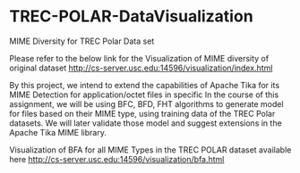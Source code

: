 # TREC-POLAR-DataVisualization
MIME Diversity for TREC Polar Data set

Please refer to the below link for the Visualization of MIME diversity of original dataset
http://cs-server.usc.edu:14596/visualization/index.html 

By this project, we intend to extend the capabilities of Apache Tika for its MIME Detection for application/octet files in specific
In the course of this assignment, we will be using BFC, BFD, FHT algorithms to generate model for files
based on their MIME type, using training data of the TREC Polar datasets. We will later validate those model and suggest
extensions in the Apache Tika MIME library.

Visualization of BFA for all MIME Types in the TREC POLAR dataset available here
http://cs-server.usc.edu:14596/visualization/bfa.html
